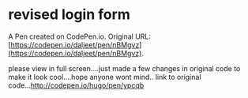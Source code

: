 # revised login form

A Pen created on CodePen.io. Original URL: [https://codepen.io/daljeet/pen/nBMgvz](https://codepen.io/daljeet/pen/nBMgvz).

please view in full screen....just made a few changes in original code to make it look cool....hope anyone wont mind..
link to original code...http://codepen.io/hugo/pen/ypcqb